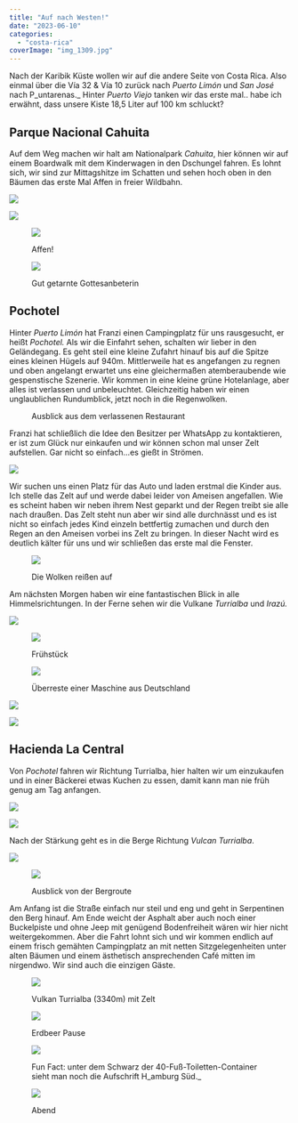 ```yaml
---
title: "Auf nach Westen!"
date: "2023-06-10"
categories: 
  - "costa-rica"
coverImage: "img_1309.jpg"
---
```


Nach der Karibik Küste wollen wir auf die andere Seite von Costa Rica. Also einmal über die Vía 32 & Vía 10 zurück nach _Puerto Limón_ und _San José_ nach P_untarenas._ Hinter _Puerto Viejo_ tanken wir das erste mal.. habe ich erwähnt, dass unsere Kiste 18,5 Liter auf 100 km schluckt?

## Parque Nacional Cahuita

Auf dem Weg machen wir halt am Nationalpark _Cahuita_, hier können wir auf einem Boardwalk mit dem Kinderwagen in den Dschungel fahren. Es lohnt sich, wir sind zur Mittagshitze im Schatten und sehen hoch oben in den Bäumen das erste Mal Affen in freier Wildbahn.

![](https://hafenstrand.wordpress.com/wp-content/uploads/2023/06/img_4599.jpg?w=768)

![](https://hafenstrand.wordpress.com/wp-content/uploads/2023/06/img_1158.jpg?w=768)

<figure>

![](https://hafenstrand.wordpress.com/wp-content/uploads/2023/06/img_1166.jpg?w=768)

<figcaption>

Affen!

</figcaption>

</figure>

<figure>

![](https://hafenstrand.wordpress.com/wp-content/uploads/2023/06/img_1178.jpg?w=1024)

<figcaption>

Gut getarnte Gottesanbeterin

</figcaption>

</figure>

## Pochotel

Hinter _Puerto Limón_ hat Franzi einen Campingplatz für uns rausgesucht, er heißt _Pochotel._ Als wir die Einfahrt sehen, schalten wir lieber in den Geländegang. Es geht steil eine kleine Zufahrt hinauf bis auf die Spitze eines kleinen Hügels auf 940m. Mittlerweile hat es angefangen zu regnen und oben angelangt erwartet uns eine gleichermaßen atemberaubende wie gespenstische Szenerie. Wir kommen in eine kleine grüne Hotelanlage, aber alles ist verlassen und unbeleuchtet. Gleichzeitig haben wir einen unglaublichen Rundumblick, jetzt noch in die Regenwolken.

<figure>

<figcaption>

Ausblick aus dem verlassenen Restaurant

</figcaption>



</figure>

Franzi hat schließlich die Idee den Besitzer per WhatsApp zu kontaktieren, er ist zum Glück nur einkaufen und wir können schon mal unser Zelt aufstellen. Gar nicht so einfach…es gießt in Strömen.

![](https://hafenstrand.wordpress.com/wp-content/uploads/2023/06/img_1238.jpg?w=768)

Wir suchen uns einen Platz für das Auto und laden erstmal die Kinder aus. Ich stelle das Zelt auf und werde dabei leider von Ameisen angefallen. Wie es scheint haben wir neben ihrem Nest geparkt und der Regen treibt sie alle nach draußen. Das Zelt steht nun aber wir sind alle durchnässt und es ist nicht so einfach jedes Kind einzeln bettfertig zumachen und durch den Regen an den Ameisen vorbei ins Zelt zu bringen. In dieser Nacht wird es deutlich kälter für uns und wir schließen das erste mal die Fenster.

<figure>

![](https://hafenstrand.wordpress.com/wp-content/uploads/2023/06/img_1248.jpg?w=1024)

<figcaption>

Die Wolken reißen auf

</figcaption>

</figure>

Am nächsten Morgen haben wir eine fantastischen Blick in alle Himmelsrichtungen. In der Ferne sehen wir die Vulkane _Turrialba_ und _Irazú._

![](https://hafenstrand.wordpress.com/wp-content/uploads/2023/06/img_1269.jpg?w=1024)

<figure>

![](https://hafenstrand.wordpress.com/wp-content/uploads/2023/06/img_1251.jpg?w=1024)

<figcaption>

Frühstück

</figcaption>

</figure>

<figure>

![](https://hafenstrand.wordpress.com/wp-content/uploads/2023/06/img_1219.jpg?w=768)

<figcaption>

Überreste einer Maschine aus Deutschland

</figcaption>

</figure>

![](https://hafenstrand.wordpress.com/wp-content/uploads/2023/06/img_1266.jpg?w=768)

![](https://hafenstrand.wordpress.com/wp-content/uploads/2023/06/img_1254.jpg?w=1024)

## Hacienda La Central

Von _Pochotel_ fahren wir Richtung Turrialba, hier halten wir um einzukaufen und in einer Bäckerei etwas Kuchen zu essen, damit kann man nie früh genug am Tag anfangen.

![](https://hafenstrand.wordpress.com/wp-content/uploads/2023/06/img_1280.jpg?w=1024)

![](https://hafenstrand.wordpress.com/wp-content/uploads/2023/06/img_4607.jpg?w=768)

Nach der Stärkung geht es in die Berge Richtung _Vulcan Turrialba_.

![](https://hafenstrand.wordpress.com/wp-content/uploads/2023/06/img_1314.jpg?w=1024)

<figure>

![](https://hafenstrand.wordpress.com/wp-content/uploads/2023/06/img_1309.jpg?w=1024)

<figcaption>

Ausblick von der Bergroute

</figcaption>

</figure>

Am Anfang ist die Straße einfach nur steil und eng und geht in Serpentinen den Berg hinauf. Am Ende weicht der Asphalt aber auch noch einer Buckelpiste und ohne Jeep mit genügend Bodenfreiheit wären wir hier nicht weitergekommen. Aber die Fahrt lohnt sich und wir kommen endlich auf einem frisch gemähten Campingplatz an mit netten Sitzgelegenheiten unter alten Bäumen und einem ästhetisch ansprechenden Café mitten im nirgendwo. Wir sind auch die einzigen Gäste.

<figure>

![](https://hafenstrand.wordpress.com/wp-content/uploads/2023/06/img_1352.jpg?w=1024)

<figcaption>

Vulkan Turrialba (3340m) mit Zelt

</figcaption>

</figure>

<figure>

![](https://hafenstrand.wordpress.com/wp-content/uploads/2023/06/img_1366.jpg?w=1024)

<figcaption>

Erdbeer Pause

</figcaption>

</figure>

<figure>

![](https://hafenstrand.wordpress.com/wp-content/uploads/2023/06/img_1355.jpg?w=1024)

<figcaption>

Fun Fact: unter dem Schwarz der 40-Fuß-Toiletten-Container sieht man noch die Aufschrift H_amburg Süd._

</figcaption>

</figure>

<figure>

![](https://hafenstrand.wordpress.com/wp-content/uploads/2023/06/img_1378.jpg?w=1024)

<figcaption>

Abend

</figcaption>

</figure>
